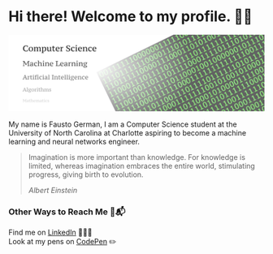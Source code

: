 # Hi there! Welcome to my profile. 👋🏾

<img src="https://raw.githubusercontent.com/faustotnc/faustotnc/master/hero@2x.png" alt="Main image that lists Fausto German's topics of interest: Computer Science, Machine Learning, Artificial Intelligence, Algorithms, and Mathematics.">  

My name is Fausto German, I am a Computer Science student at the University of North Carolina at Charlotte aspiring to become a machine learning and neural networks engineer.

> Imagination is more important than knowledge.  For knowledge is limited, whereas imagination embraces the entire world, stimulating progress, giving birth to evolution.
>
> *Albert Einstein*

### Other Ways to Reach Me 🔗📬
Find me on <a href="https://likedin.com/in/fgerman" target="_blank" rel="noopener">LinkedIn</a> 👨🏽‍💼 <br />
Look at my pens on <a href="https://codepen.io/faustotnc" target="_blank" rel="noopener">CodePen</a> ✏️
